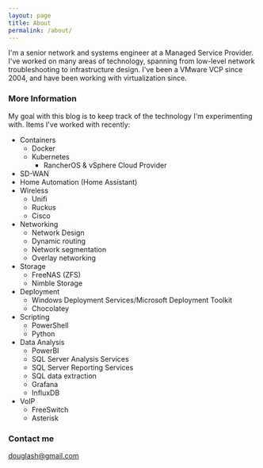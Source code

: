 ```yaml
---
layout: page
title: About
permalink: /about/
---
```


I'm a senior network and systems engineer at a Managed Service Provider. I've worked on many areas of technology, spanning from low-level network troubleshooting to infrastructure design. I've been a VMware VCP since 2004, and have been working with virtualization since. 

### More Information

My goal with this blog is to keep track of the technology I'm experimenting with. 
Items I've worked with recently:
- Containers
  - Docker
  - Kubernetes
    - RancherOS & vSphere Cloud Provider
- SD-WAN
- Home Automation (Home Assistant)
- Wireless
  - Unifi
  - Ruckus
  - Cisco
- Networking
  - Network Design
  - Dynamic routing
  - Network segmentation
  - Overlay networking
- Storage
  - FreeNAS (ZFS)
  - Nimble Storage
- Deployment
  - Windows Deployment Services/Microsoft Deployment Toolkit
  - Chocolatey
- Scripting
  - PowerShell
  - Python
- Data Analysis
  - PowerBI
  - SQL Server Analysis Services
  - SQL Server Reporting Services
  - SQL data extraction
  - Grafana
  - InfluxDB
- VoIP
  - FreeSwitch
  - Asterisk




### Contact me

[douglash@gmail.com](mailto:douglash@gmail.com)